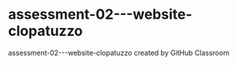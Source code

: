 # assessment-02---website-clopatuzzo
assessment-02---website-clopatuzzo created by GitHub Classroom
